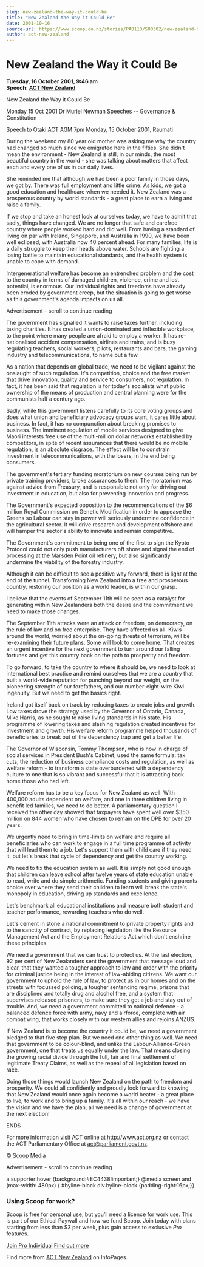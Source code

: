 ```yaml
---
slug: new-zealand-the-way-it-could-be
title: "New Zealand the Way it Could Be"
date: 2001-10-16
source-url: https://www.scoop.co.nz/stories/PA0110/S00302/new-zealand-the-way-it-could-be.htm
author: act-new-zealand
---
```

New Zealand the Way it Could Be
===============================

**Tuesday, 16 October 2001, 9:46 am**  
**Speech: [ACT New Zealand](https://info.scoop.co.nz/ACT_New_Zealand)**

New Zealand the Way it Could Be

Monday 15 Oct 2001 Dr Muriel Newman Speeches -- Governance & Constitution

Speech to Otaki ACT AGM 7pm Monday, 15 October 2001, Raumati

During the weekend my 80 year old mother was asking me why the country had changed so much since we emigrated here in the fifties. She didn't mean the environment - New Zealand is still, in our minds, the most beautiful country in the world - she was talking about matters that affect each and every one of us in our daily lives.

She reminded me that although we had been a poor family in those days, we got by. There was full employment and little crime. As kids, we got a good education and healthcare when we needed it. New Zealand was a prosperous country by world standards - a great place to earn a living and raise a family.

If we stop and take an honest look at ourselves today, we have to admit that sadly, things have changed. We are no longer that safe and carefree country where people worked hard and did well. From having a standard of living on par with Ireland, Singapore, and Australia in 1990, we have been well eclipsed, with Australia now 40 percent ahead. For many families, life is a daily struggle to keep their heads above water. Schools are fighting a losing battle to maintain educational standards, and the health system is unable to cope with demand.

Intergenerational welfare has become an entrenched problem and the cost to the country in terms of damaged children, violence, crime and lost potential, is enormous. Our individual rights and freedoms have already been eroded by government creep, but the situation is going to get worse as this government's agenda impacts on us all.

Advertisement - scroll to continue reading





The government has signalled it wants to raise taxes further, including taxing charities. It has created a union-dominated and inflexible workplace, to the point where many people are afraid to employ a worker. It has re-nationalised accident compensation, airlines and trains, and is busy regulating teachers, social workers, pilots, restaurants and bars, the gaming industry and telecommunications, to name but a few.

As a nation that depends on global trade, we need to be vigilant against the onslaught of such regulation. It's competition, choice and the free market that drive innovation, quality and service to consumers, not regulation. In fact, it has been said that regulation is for today's socialists what public ownership of the means of production and central planning were for the communists half a century ago.

Sadly, while this government listens carefully to its core voting groups and does what union and beneficiary advocacy groups want, it cares little about business. In fact, it has no compunction about breaking promises to business. The imminent regulation of mobile services designed to give Maori interests free use of the multi-million dollar networks established by competitors, in spite of recent assurances that there would be no mobile regulation, is an absolute disgrace. The effect will be to constrain investment in telecommunications, with the losers, in the end being consumers.

The government's tertiary funding moratorium on new courses being run by private training providers, broke assurances to them. The moratorium was against advice from Treasury, and is responsible not only for driving out investment in education, but also for preventing innovation and progress.

The Government's expected opposition to the recommendations of the $6 million Royal Commission on Genetic Modification in order to appease the Greens so Labour can stay in power will seriously undermine confidence in the agricultural sector. It will drive research and development offshore and will hamper the sector's ability to innovate and remain competitive.

The Government's commitment to being one of the first to sign the Kyoto Protocol could not only push manufacturers off shore and signal the end of processing at the Marsden Point oil refinery, but also significantly undermine the viability of the forestry industry.

Although it can be difficult to see a positive way forward, there is light at the end of the tunnel. Transforming New Zealand into a free and prosperous country, restoring our position as a world leader, is within our grasp.

I believe that the events of September 11th will be seen as a catalyst for generating within New Zealanders both the desire and the commitment we need to make those changes.

The September 11th attacks were an attack on freedom, on democracy, on the rule of law and on free enterprise. They have affected us all. Kiwis around the world, worried about the on-going threats of terrorism, will be re-examining their future plans. Some will look to come home. That creates an urgent incentive for the next government to turn around our falling fortunes and get this country back on the path to prosperity and freedom.

To go forward, to take the country to where it should be, we need to look at international best practice and remind ourselves that we are a country that built a world-wide reputation for punching beyond our weight, on the pioneering strength of our forefathers, and our number-eight-wire Kiwi ingenuity. But we need to get the basics right.

Ireland got itself back on track by reducing taxes to create jobs and growth. Low taxes drove the strategy used by the Governor of Ontario, Canada, Mike Harris, as he sought to raise living standards in his state. His programme of lowering taxes and slashing regulation created incentives for investment and growth. His welfare reform programme helped thousands of beneficiaries to break out of the dependency trap and get a better life.

The Governor of Wisconsin, Tommy Thompson, who is now in charge of social services in President Bush's Cabinet, used the same formula: tax cuts, the reduction of business compliance costs and regulation, as well as welfare reform - to transform a state overburdened with a dependency culture to one that is so vibrant and successful that it is attracting back home those who had left.

Welfare reform has to be a key focus for New Zealand as well. With 400,000 adults dependent on welfare, and one in three children living in benefit led families, we need to do better. A parliamentary question I received the other day showed that taxpayers have spent well over $350 million on 844 women who have chosen to remain on the DPB for over 20 years.

We urgently need to bring in time-limits on welfare and require all beneficiaries who can work to engage in a full time programme of activity that will lead them to a job. Let's support them with child care if they need it, but let's break that cycle of dependency and get the country working.

We need to fix the education system as well. It is simply not good enough that children can leave school after twelve years of state education unable to read, write and do simple arithmetic. Funding students and giving parents choice over where they send their children to learn will break the state's monopoly in education, driving up standards and excellence.

Let's benchmark all educational institutions and measure both student and teacher performance, rewarding teachers who do well.

Let's cement in stone a national commitment to private property rights and to the sanctity of contract, by replacing legislation like the Resource Management Act and the Employment Relations Act which don't enshrine these principles.

We need a government that we can trust to protect us. At the last election, 92 per cent of New Zealanders sent the government that message loud and clear, that they wanted a tougher approach to law and order with the priority for criminal justice being in the interest of law-abiding citizens. We want our government to uphold the rule of law, to protect us in our homes and on the streets with focussed policing, a tougher sentencing regime, prisons that are disciplined and totally drug and alcohol free, and a system that supervises released prisoners, to make sure they get a job and stay out of trouble. And, we need a government committed to national defence - a balanced defence force with army, navy and airforce, complete with air combat wing, that works closely with our western allies and rejoins ANZUS.

If New Zealand is to become the country it could be, we need a government pledged to that five step plan. But we need one other thing as well. We need that government to be colour-blind, and unlike the Labour-Alliance-Green government, one that treats us equally under the law. That means closing the growing racial divide through the full, fair and final settlement of legitimate Treaty Claims, as well as the repeal of all legislation based on race.

Doing those things would launch New Zealand on the path to freedom and prosperity. We could all confidently and proudly look forward to knowing that New Zealand would once again become a world beater - a great place to live, to work and to bring up a family. It's all within our reach - we have the vision and we have the plan; all we need is a change of government at the next election!

ENDS

For more information visit ACT online at http://www.act.org.nz or contact the ACT Parliamentary Office at act@parliament.govt.nz.

[© Scoop Media](http://www.scoop.co.nz/about/terms.html)  

Advertisement - scroll to continue reading



a.supporter:hover {background:#EC4438!important;} @media screen and (max-width: 480px) { #byline-block div.byline-block {padding-right:16px;}}

### Using Scoop for work?

Scoop is free for personal use, but you’ll need a licence for work use. This is part of our Ethical Paywall and how we fund Scoop. Join today with plans starting from less than $3 per week, plus gain access to exclusive _Pro_ features.  
  
[Join Pro Individual](https://pro.scoop.co.nz/Individual/?from=ProIn24) [Find out more](https://pro.scoop.co.nz/using-scoop-for-work/?from=ProIn24)

Find more from [ACT New Zealand](https://info.scoop.co.nz/ACT_New_Zealand) on InfoPages.